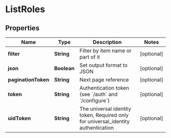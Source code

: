 

# ListRoles


## Properties

| Name | Type | Description | Notes |
|------------ | ------------- | ------------- | -------------|
|**filter** | **String** | Filter by item name or part of it |  [optional] |
|**json** | **Boolean** | Set output format to JSON |  [optional] |
|**paginationToken** | **String** | Next page reference |  [optional] |
|**token** | **String** | Authentication token (see &#x60;/auth&#x60; and &#x60;/configure&#x60;) |  [optional] |
|**uidToken** | **String** | The universal identity token, Required only for universal_identity authentication |  [optional] |



